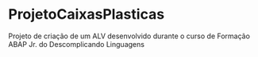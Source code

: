 # ProjetoCaixasPlasticas
Projeto de criação de um ALV desenvolvido durante o curso de Formação ABAP Jr. do Descomplicando Linguagens
